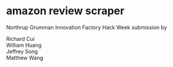 # amazon review scraper

Northrup Grumman Innovation Factory Hack Week submission by  
  
Richard Cui  
William Huang  
Jeffrey Song  
Matthew Wang  



